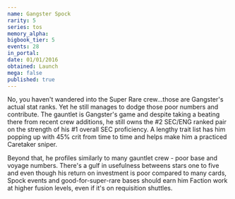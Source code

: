 ```yaml
---
name: Gangster Spock
rarity: 5
series: tos
memory_alpha:
bigbook_tier: 5
events: 28
in_portal:
date: 01/01/2016
obtained: Launch
mega: false
published: true
---
```


No, you haven't wandered into the Super Rare crew...those are Gangster's actual stat ranks. Yet he still manages to dodge those poor numbers and contribute. The gauntlet is Gangster's game and despite taking a beating there from recent crew additions, he still owns the #2 SEC/ENG ranked pair on the strength of his #1 overall SEC proficiency. A lengthy trait list has him popping up with 45% crit from time to time and helps make him a practiced Caretaker sniper.

Beyond that, he profiles similarly to many gauntlet crew - poor base and voyage numbers. There's a gulf in usefulness betweens stars one to five and even though his return on investment is poor compared to many cards, Spock events and good-for-super-rare bases should earn him Faction work at higher fusion levels, even if it's on requisition shuttles.
